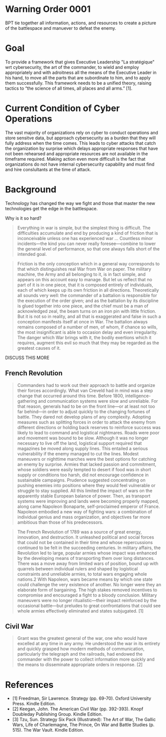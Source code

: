 # Warning Order 0001

BPT tie together all information, actions, and resources to create a picture of the battlespace and manuever to defeat the enemy.

# Goal

To provide a framework that gives Executive Leadership "La stratégique" wrt cybersecurity, the art of the commander, to wield and employ appropriately and with adroitness all the means of the Executive Leader in his hand, to move all the parts that are subordinate to him, and to apply them successfully.  This framework needs to be a unified theory, raising tactics to “the science of all times, all places and all arms.” [1].

# Current Condition of Cyber Operations

The vast majority of organizations rely on cyber to conduct operations and store sensitve data, but approach cybersecurity as a burden that they will fully address when the time comes.  This leads to cyber attacks that catch the organization by surprise which delays appropriate responses that have not been rehearsed and appropriate resources are not available in the timeframe required.  Making action even more difficult is the fact that organizations do not have internal cybersecurity capability and must find and hire conslultants at the time of attack.

# Background

Technology has changed the way we fight and those that master the new technologies get the edge in the battlespace.  

Why is it so hard?

>Everything in war is simple, but the simplest thing is difficult. The difficulties accumulate and end by producing a kind of friction that is inconceivable unless one has experienced war … Countless minor incidents—the kind you can never really foresee—combine to lower the general level of performance, so that one always falls short of the intended goal. 

>Friction is the only conception which in a general way corresponds to that which distinguishes real War from War on paper. The military machine, the Army and all belonging to it, is in fact simple, and appears on this account easy to manage. But let us reflect that no part of it is in one piece, that it is composed entirely of individuals, each of which keeps up its own friction in all directions. Theoretically all sounds very well: the commander of a battalion is responsible for the execution of the order given; and as the battalion by its discipline is glued together into one piece, and the chief must be a man of acknowledged zeal, the beam turns on an iron pin with little friction. But it is not so in reality, and all that is exaggerated and false in such a conception manifests itself at once in War. The battalion always remains composed of a number of men, of whom, if chance so wills, the most insignificant is able to occasion delay and even irregularity. The danger which War brings with it, the bodily exertions which it requires, augment this evil so much that they may be regarded as the greatest causes of it.


DISCUSS THIS MORE

## French Revolution

>Commanders had to work out their approach to battle and organize their forces accordingly. What van Creveld had in mind was a step change that occurred around this time. Before 1800, intelligence-gathering and communication systems were slow and unreliable. For that reason, generals had to be on the front line—or at least not too far behind—in order to adjust quickly to the changing fortunes of battle. They dared not develop plans of any complexity. Adopting measures such as splitting forces in order to attack the enemy from different directions or holding back reserves to reinforce success was likely to lead to command and logistical nightmares. Roads were poor and movement was bound to be slow. Although it was no longer necessary to live off the land, logistical support required that magazines be moved along supply lines. This entailed a serious vulnerability if the enemy managed to cut the lines. Modest maneuvers or nighttime marches were the best options for catching an enemy by surprise. Armies that lacked passion and commitment, whose soldiers were easily tempted to desert if food was in short supply or conditions too harsh, did not encourage confidence in sustainable campaigns. Prudence suggested concentrating on pushing enemies into positions where they would feel vulnerable or struggle to stay supplied. All this limited the impact of wars on the apparently stable European balance of power. Then, as transport systems were improving and lands were becoming properly mapped, along came Napoleon Bonaparte, self-proclaimed emperor of France. Napoleon embodied a new way of fighting wars: a combination of individual genius and mass organization, and objectives far more ambitious than those of his predecessors.

>The French Revolution of 1789 was a source of great energy, innovation, and destruction. It unleashed political and social forces that could not be contained in their time and whose repercussions continued to be felt in the succeeding centuries. In military affairs, the Revolution led to large, popular armies whose impact was enhanced by the developing means of transporting them over long distances. There was a move away from limited wars of position, bound up with quarrels between individual rulers and shaped by logistical constraints and unreliable armies, to total wars engaging whole nations.2 With Napoleon, wars became means by which one state could challenge the very existence of another. No longer were they an elaborate form of bargaining. The high stakes removed incentives to compromise and encouraged a fight to a bloody conclusion. Military maneuvers were no longer ritualistic—their impact reinforced by the occasional battle—but preludes to great confrontations that could see whole armies effectively eliminated and states subjugated. [1]


## Civil War 

> Grant was the greatest general of the war, one who would have excelled at any time in any army. He understood the war in its entirety and quickly grasped how modern methods of communication, particularly the telegraph and the railroads, had endowed the commander with the power to collect information more quickly and the means to disseminate appropriate orders in response. [2]



# References

- [1] Freedman, Sir Lawrence. Strategy (pp. 69-70). Oxford University Press. Kindle Edition.
- [2] Keegan, John. The American Civil War (pp. 392-393). Knopf Doubleday Publishing Group. Kindle Edition. 
- [3] Tzu, Sun. Strategy Six Pack (Illustrated): The Art of War, The Gallic Wars, Life of Charlemagne, The Prince, On War and Battle Studies (p. 515). The War Vault. Kindle Edition. 
